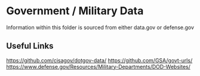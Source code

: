# Government / Military Data

Information within this folder is sourced from either data.gov or defense.gov

## Useful Links
https://github.com/cisagov/dotgov-data/
https://github.com/GSA/govt-urls/
https://www.defense.gov/Resources/Military-Departments/DOD-Websites/